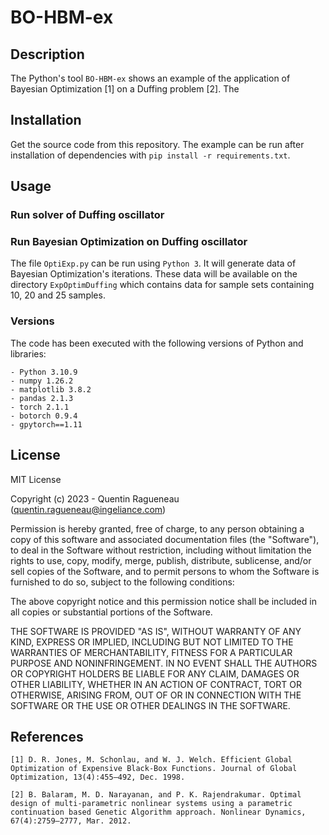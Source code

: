 # BO-HBM-ex

## Description

The Python's tool `BO-HBM-ex` shows an example of the application of Bayesian Optimization [1] on a Duffing problem [2]. The 

## Installation

Get the source code from this repository. The example can be run after installation of dependencies with `pip install -r requirements.txt`.


## Usage

### Run solver of Duffing oscillator

### Run Bayesian Optimization on Duffing oscillator

The file `OptiExp.py` can be run using `Python 3`. It will generate data of Bayesian Optimization's iterations. These data will be available on the directory `ExpOptimDuffing` which contains data for sample sets containing 10, 20 and 25 samples. 

### Versions

The code has been executed with the following versions of Python and libraries:
``````
- Python 3.10.9
- numpy 1.26.2
- matplotlib 3.8.2
- pandas 2.1.3
- torch 2.1.1
- botorch 0.9.4
- gpytorch==1.11
``````

<!-- ## How to cite

Please use the following citation reference if you use the code:

`Q. Ragueneau and L. Laurent. , December 2023. Zenodo. https://doi.org/10.5281/zenodo.XXX``

Bibtex entry:

@software{BO-HBM-ex-soft,
author       = {Ragueneau, Qunetin and Laurent, Luc},
title        = {},
month        = dec,
year         = 2023,
publisher    = {Zenodo},
version      = {vxx},
doi          = {10.5281/zenodo.XXX},
url          = {https://doi.org/10.5281/zenodo.XXXX}
}

NB: version number and DOI must be adapted from [Zenodo's repository](https://doi.org/10.5281/zenodo.XXXX). -->

## License

MIT License

Copyright (c) 2023 - Quentin Ragueneau (quentin.ragueneau@ingeliance.com)

Permission is hereby granted, free of charge, to any person obtaining a copy of this software and associated documentation files (the "Software"), to deal in the Software without restriction, including without limitation the rights to use, copy, modify, merge, publish, distribute, sublicense, and/or sell copies of the Software, and to permit persons to whom the Software is furnished to do so, subject to the following conditions:

The above copyright notice and this permission notice shall be included in all copies or substantial portions of the Software.

THE SOFTWARE IS PROVIDED "AS IS", WITHOUT WARRANTY OF ANY KIND, EXPRESS OR
IMPLIED, INCLUDING BUT NOT LIMITED TO THE WARRANTIES OF MERCHANTABILITY, FITNESS FOR A PARTICULAR PURPOSE AND NONINFRINGEMENT. IN NO EVENT SHALL THE AUTHORS OR COPYRIGHT HOLDERS BE LIABLE FOR ANY CLAIM, DAMAGES OR OTHER LIABILITY, WHETHER IN AN ACTION OF CONTRACT, TORT OR OTHERWISE, ARISING FROM, OUT OF OR IN CONNECTION WITH THE SOFTWARE OR THE USE OR OTHER DEALINGS IN THE SOFTWARE.

## References
```
[1] D. R. Jones, M. Schonlau, and W. J. Welch. Efficient Global Optimization of Expensive Black-Box Functions. Journal of Global Optimization, 13(4):455–492, Dec. 1998.

[2] B. Balaram, M. D. Narayanan, and P. K. Rajendrakumar. Optimal design of multi-parametric nonlinear systems using a parametric continuation based Genetic Algorithm approach. Nonlinear Dynamics, 67(4):2759–2777, Mar. 2012.
```
